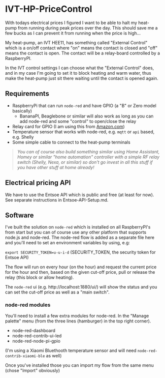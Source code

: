 # IVT-HP-PriceControl

With todays electrical prices I figured I want to be able to halt my heat-pump from running during peak prices over the day. This should save me a few bucks as I can prevent it from running when the price is high...

My heat-pump, an IVT HEE11, has something called "External Control" which is a on/off contact where "on" means the contact is closed and "off" means the contact is open.
The contact will be a relay-board controlled by a RaspberryPI.

In the IVT control settings I can choose what the "External Control" does, and in my case I'm going to set it to block heating and warm water, thus make the heat-pump just sit there waiting until the contact is opened again.

## Requirements

- RaspberryPi that can run `node-red` and have GPIO (a "B" or Zero model basically)
	-  BananaPI, Beaglebone or similar will also work as long as you can add node-red and some "control" to open/close the relay
- Relay card for GPIO (I am using this from [Amazon.com](https://www.amazon.com/SunFounder-Channel-Shield-Arduino-Raspberry/dp/B00E0NSORY/ref=sr_1_9))
- Temperature sensor that works with node-red, e.g. `mqtt` or `api` based, e.g. Shelly
- Some simple cable to connect to the heat-pump terminals

> *You can of course also build something similar using Home Assistant, Homey or similar "home automation" controller with a simple RF relay switch (Shelly, Nexa, or similar) so don't go invest in all this stuff if you have other stuff at home already!*

## Electrical pricing API
We have to use the Entsoe API which is public and free (at least for now). See separate instructions in Entsoe-API-Setup.md.

## Software
I've built the solution on `node-red` which is installed on all RaspberryPI's from start but you can of course use any other platform that supports node.js and node-red.
The node-red flow is added as a separate file here and you'll need to set an environment variables by using, e.g:

`export SECURITY_TOKEN=u-u-i-d` (SECURITY_TOKEN, the security token for Entsoe API)

The flow will run on every hour (on the hour) and request the current price for the hour and then, based on the given cut-off price, pull or release the relay (this block or allow heating).

The `node-red` ui (e.g. http://localhost:1880/ui/) will show the status and you can set the cut-off price as well as a "main switch".

### node-red modules
You'll need to install a few extra modules for node-red. In the "Manage palette" menu (from the three lines (hamburger) in the top right corner).

- node-red-dashboard
- node-red-contrib-ui-led
- node-red-node-pi-gpio

(I'm using a Xiaomi Bluethooth temperature sensor and will need `node-red-contrib-xiaomi-ble` as well)

Once you've installed those you can import my flow from the same menu (chose "Import" obviously)



